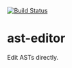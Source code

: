 [![Build Status](https://travis-ci.org/kevinb7/ast-editor.svg?branch=master)](https://travis-ci.org/kevinb7/ast-editor)
# ast-editor

Edit ASTs directly.
